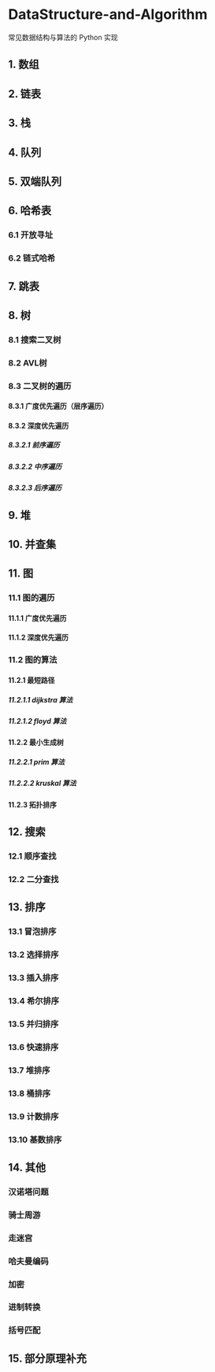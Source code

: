 # DataStructure-and-Algorithm

常见数据结构与算法的 Python 实现

## 1. 数组

## 2. 链表

## 3. 栈

## 4. 队列

## 5. 双端队列

## 6. 哈希表

### 6.1 开放寻址

### 6.2 链式哈希

## 7. 跳表

## 8. 树

### 8.1 搜索二叉树

### 8.2 AVL树

### 8.3 二叉树的遍历

#### 8.3.1 广度优先遍历（层序遍历）

#### 8.3.2 深度优先遍历

##### 8.3.2.1 前序遍历

##### 8.3.2.2 中序遍历

##### 8.3.2.3 后序遍历

## 9. 堆

## 10. 并查集

## 11. 图

### 11.1 图的遍历

#### 11.1.1 广度优先遍历

#### 11.1.2 深度优先遍历

### 11.2 图的算法

#### 11.2.1 最短路径

##### 11.2.1.1 dijkstra 算法

##### 11.2.1.2 floyd 算法

#### 11.2.2 最小生成树

##### 11.2.2.1 prim 算法

##### 11.2.2.2 kruskal 算法

#### 11.2.3 拓扑排序

## 12. 搜索

### 12.1 顺序查找

### 12.2 二分查找

## 13. 排序

### 13.1 冒泡排序

### 13.2 选择排序

### 13.3 插入排序

### 13.4 希尔排序

### 13.5 并归排序

### 13.6 快速排序

### 13.7 堆排序

### 13.8 桶排序

### 13.9 计数排序

### 13.10 基数排序

## 14. 其他

### 汉诺塔问题

### 骑士周游

### 走迷宫

### 哈夫曼编码

### 加密

### 进制转换

### 括号匹配

## 15. 部分原理补充